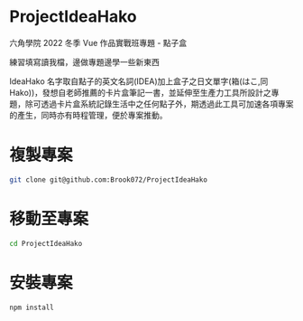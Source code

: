 # ProjectIdeaHako

六角學院 2022 冬季 Vue 作品實戰班專題 - 點子盒

練習填寫讀我檔，邊做專題邊學一些新東西

IdeaHako 名字取自點子的英文名詞(IDEA)加上盒子之日文單字(箱(はこ,同 Hako))，發想自老師推薦的卡片盒筆記一書，並延伸至生產力工具所設計之專題，除可透過卡片盒系統記錄生活中之任何點子外，期透過此工具可加速各項專案的產生，同時亦有時程管理，便於專案推動。

# 複製專案

```bash
git clone git@github.com:Brook072/ProjectIdeaHako
```

# 移動至專案

```bash
cd ProjectIdeaHako
```

# 安裝專案

```bash
npm install
```
